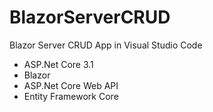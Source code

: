 # BlazorServerCRUD
Blazor Server CRUD App in Visual Studio Code

* ASP.Net Core 3.1
* Blazor
* ASP.Net Core Web API
* Entity Framework Core